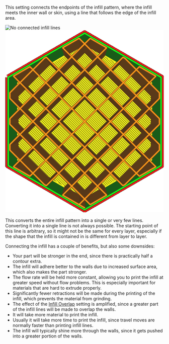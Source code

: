 This setting connects the endpoints of the infill pattern, where the infill meets the inner wall or skin, using a line that follows the edge of the infill area.

![No connected infill lines](../../../articles/images/zig_zaggify_infill_disabled.png)
![Connected infill lines](../../../articles/images/zig_zaggify_infill_enabled.png)

This converts the entire infill pattern into a single or very few lines. Converting it into a single line is not always possible. The starting point of this line is arbitrary, so it might not be the same for every layer, especially if the shape that the infill is contained in is different from layer to layer.

Connecting the infill has a couple of benefits, but also some downsides:
* Your part will be stronger in the end, since there is practically half a contour extra.
* The infill will adhere better to the walls due to increased surface area, which also makes the part stronger.
* The flow rate will be held more constant, allowing you to print the infill at greater speed without flow problems. This is especially important for materials that are hard to extrude properly.
* Significantly fewer retractions will be made during the printing of the infill, which prevents the material from grinding.
* The effect of the [Infill Overlap](infill_overlap.md) setting is amplified, since a greater part of the infill lines will be made to overlap the walls.
* It will take more material to print the infill.
* Usually it will take more time to print the infill, since travel moves are normally faster than printing infill lines.
* The infill will typically shine more through the walls, since it gets pushed into a greater portion of the walls.